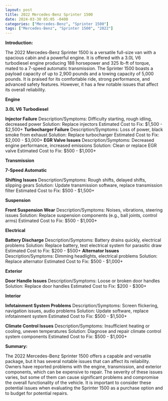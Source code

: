 ```yaml
---
layout: post
title: 2022 Mercedes-Benz Sprinter 1500
date: 2024-03-30 05:05 -0400
categories: ["Mercedes-Benz", "Sprinter 1500"]
tags: ["Mercedes-Benz", "Sprinter 1500", "2022"]
---
```

**Introduction:**

The 2022 Mercedes-Benz Sprinter 1500 is a versatile full-size van with a spacious cabin and a powerful engine. It is offered with a 3.0L V6 turbodiesel engine producing 188 horsepower and 325 lb-ft of torque, mated to a 7-speed automatic transmission. The Sprinter 1500 boasts a payload capacity of up to 2,900 pounds and a towing capacity of 5,000 pounds. It is praised for its comfortable ride, strong performance, and advanced safety features. However, it has a few notable issues that affect its overall reliability.

**Engine**

**3.0L V6 Turbodiesel**

**Injector Failure**
Description/Symptoms: Difficulty starting, rough idling, decreased power
Solution: Replace injectors
Estimated Cost to Fix: $1,500 - $2,500+
**Turbocharger Failure**
Description/Symptoms: Loss of power, black smoke from exhaust
Solution: Replace turbocharger
Estimated Cost to Fix: $2,000 - $3,000+
**EGR Valve Issues**
Description/Symptoms: Decreased engine performance, increased emissions
Solution: Clean or replace EGR valve
Estimated Cost to Fix: $500 - $1,000+

**Transmission**

**7-Speed Automatic**

**Shifting Issues**
Description/Symptoms: Rough shifts, delayed shifts, slipping gears
Solution: Update transmission software, replace transmission filter
Estimated Cost to Fix: $500 - $1,500+

**Suspension**

**Front Suspension Wear**
Description/Symptoms: Noises, vibrations, steering issues
Solution: Replace suspension components (e.g., ball joints, control arms)
Estimated Cost to Fix: $500 - $1,000+

**Electrical**

**Battery Discharge**
Description/Symptoms: Battery drains quickly, electrical problems
Solution: Replace battery, test electrical system for parasitic draw
Estimated Cost to Fix: $200 - $500+
**Alternator Issues**
Description/Symptoms: Dimming headlights, electrical problems
Solution: Replace alternator
Estimated Cost to Fix: $500 - $1,000+

**Exterior**

**Door Handle Issues**
Description/Symptoms: Loose or broken door handles
Solution: Replace door handles
Estimated Cost to Fix: $200 - $300+

**Interior**

**Infotainment System Problems**
Description/Symptoms: Screen flickering, navigation issues, audio problems
Solution: Update software, replace infotainment system
Estimated Cost to Fix: $500 - $1,500+

**Climate Control Issues**
Description/Symptoms: Insufficient heating or cooling, uneven temperatures
Solution: Diagnose and repair climate control system components
Estimated Cost to Fix: $500 - $1,000+

**Summary:**

The 2022 Mercedes-Benz Sprinter 1500 offers a capable and versatile package, but it has several notable issues that can affect its reliability. Owners have reported problems with the engine, transmission, and exterior components, which can be expensive to repair. The severity of these issues varies, but some of them can cause significant problems and compromise the overall functionality of the vehicle. It is important to consider these potential issues when evaluating the Sprinter 1500 as a purchase option and to budget for potential repairs.
